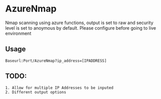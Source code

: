 # AzureNmap

Nmap scanning using azure functions, output is set to raw and security level is set to anoymous by default. Please configure before going to live environment

## Usage

    Baseurl:Port/AzureNmap?ip_address=[IPADDRESS]

## TODO:

    1. Allow for multiple IP Addresses to be inputed 
    2. Different output options